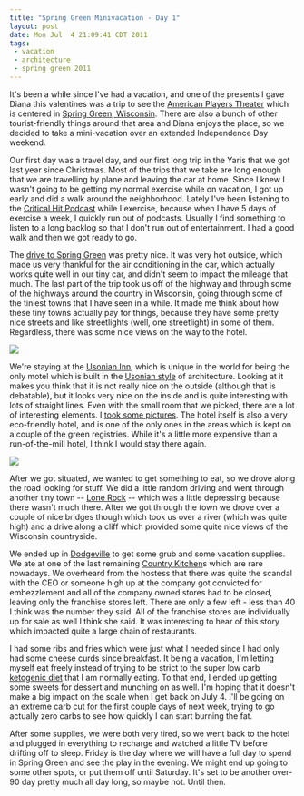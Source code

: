 ```yaml
--- 
title: "Spring Green Minivacation - Day 1"
layout: post
date: Mon Jul  4 21:09:41 CDT 2011
tags:
 - vacation
 - architecture
 - spring green 2011
---
```

It's been a while since I've had a vacation, and one of the presents
I gave Diana this valentines was a trip to see the [American Players
Theater](http://americanplayers.org/) which is centered in
[Spring Green, Wisconsin](http://www.springgreen.com/).  There
are also a bunch of other tourist-friendly things around that area and
Diana enjoys the place, so we decided to take a mini-vacation over an
extended Independence Day weekend.

Our first day was a travel day, and our first long trip in the Yaris that we
got last year since Christmas.  Most of the trips that we take are long enough
that we are travelling by plane and leaving the car at home.  Since I knew I
wasn't going to be getting my normal exercise while on vacation, I got up early
and did a walk around the neighborhood.  Lately I've been listening to the
[Critical Hit
Podcast](http://www.majorspoilers.com/category/major-spoilers-podcast/critical-hit)
while I exercise, because when I have 5 days of exercise a week, I quickly run
out of podcasts.  Usually I find something to listen to a long backlog so that
I don't run out of entertainment.  I had a good walk and then we got ready to
go.

The [drive to Spring Green](http://maps.google.com/maps?ll=44.078145,-91.638375&spn=2.197918,5.39978&t=h&z=8) was pretty nice.   It was very hot
outside, which made us very thankful for the air conditioning in the
car, which actually works quite well in our tiny car, and didn't seem
to impact the mileage that much.  The last part of the trip took us
off of the highway and through some of the highways around the country
in Wisconsin, going through some of the tiniest towns that I have seen
in a while.  It made me think about how these tiny towns actually pay
for things, because they have some pretty nice streets and like
streetlights (well, one streetlight) in some of them.  Regardless,
there was some nice views on the way to the hotel.

<a href="/images/vac/springgreen11/usonian-inn-exterior.png">
<img src="/images/vac/springgreen11/usonian-inn-exterior-postsize.png" />
</a>

We're staying at the [Usonian Inn](http://usonianinn.com), which is unique in the world for
being the only motel which is built in the [Usonian style](http://en.wikipedia.org/wiki/Usonian) of
architecture.   Looking at it makes you think that it is not really
nice on the outside (although that is debatable), but it looks very
nice on the inside and is quite
interesting with lots of straight lines.  Even with the small room that we
picked, there are a lot of interesting elements.  I [took some
pictures](https://picasaweb.google.com/jamuraa/UsonianInn2011?authuser=0&authkey=Gv1sRgCKWVrv2M_MrEKA&feat=directlink).   The hotel itself is also a very eco-friendly hotel,
and is one of the only ones in the areas which is kept on a couple of
the green registries.   While it's a little more expensive than a
run-of-the-mill hotel, I think I would stay there again.

<a href="/images/vac/springgreen11/usonian-inn-interior.png">
<img src="/images/vac/springggreen11/usonian-inn-interior-postsize.png" />
</a>

After we got situated, we wanted to get something to eat, so we drove
along the road looking for stuff.  We did a little random driving and
went through another tiny town -- [Lone Rock](http://en.wikipedia.org/wiki/Lone_Rock,_Wisconsin) -- which was a little depressing
because there wasn't much there.  After we got through the town we
drove over a couple of nice bridges though which took us over a river
(which was quite high) and a drive along a cliff which provided some
quite nice views of the Wisconsin countryside.

We ended up in [Dodgeville](http://en.wikipedia.org/wiki/Dodgeville,_Wisconsin) to get some grub and some vacation
supplies.  We ate at one of the last remaining [Country Kitchen](http://www.countrykitchenrestaurants.com/)s
which are rare nowadays.  We overheard from the hostess that there
was quite the scandal with the CEO or someone high up at the company
got convicted for embezzlement and all of the company owned stores had
to be closed, leaving only the franchise stores left.  There are only
a few left - less than 40 I think was the number they said.  All of
the franchise stores are individually up for sale as well I think she
said.  It was interesting to hear of this story which impacted quite a
large chain of restaurants.

I had some ribs and fries which were just what I needed since I had
only had some cheese curds since breakfast.  It being a vacation, I'm
letting myself eat freely instead of trying to be strict to the super
low carb [ketogenic diet](http://en.wikipedia.org/wiki/Ketogenic_diet) that I am normally eating.  To that end, I
ended up getting some sweets for dessert and munching on as well.  I'm
hoping that it doesn't make a big impact on the scale when I get back
on July 4.  I'll be going on an extreme carb cut for the first couple
days of next week, trying to go actually zero carbs to see how
quickly I can start burning the fat.

After some supplies, we were both very tired, so we went back to the
hotel and plugged in everything to recharge and watched a little TV
before drifting off to sleep.  Friday is the day where we will have a
full day to spend in Spring Green and see the play in the evening.  We
might end up going to some other spots, or put them off until
Saturday.  It's set to be another over-90 day pretty much all day
long, so maybe not.  Until then.
